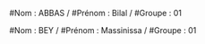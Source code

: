 #Nom : ABBAS  /  #Prénom : Bilal  /  #Groupe : 01


#Nom : BEY  /  #Prénom : Massinissa  /  #Groupe : 01
